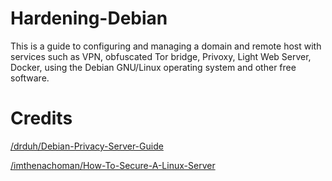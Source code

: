 # Hardening-Debian

This is a guide to configuring and managing a domain and remote host with services such as VPN, obfuscated Tor bridge, Privoxy, Light Web Server, Docker, using the Debian GNU/Linux operating system and other free software.



# Credits

[/drduh/Debian-Privacy-Server-Guide](https://github.com/drduh/Debian-Privacy-Server-Guide)

[/imthenachoman/How-To-Secure-A-Linux-Server](https://github.com/imthenachoman/How-To-Secure-A-Linux-Server)